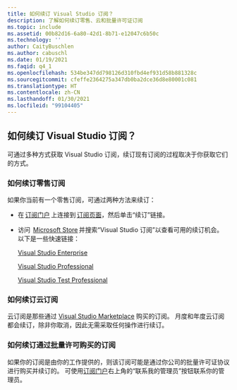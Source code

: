 ```yaml
---
title: 如何续订 Visual Studio 订阅？
description: 了解如何续订零售、云和批量许可证订阅
ms.topic: include
ms.assetid: 00b82d16-6a80-42d1-8b71-e12047c6b50c
ms.technology: ''
author: CaityBuschlen
ms.author: cabuschl
ms.date: 01/19/2021
ms.faqid: q4_1
ms.openlocfilehash: 534be347dd798126d310fbd4ef931d58b881328c
ms.sourcegitcommit: cfeffe2364275a347db0ba2dce36d8e80001c081
ms.translationtype: HT
ms.contentlocale: zh-CN
ms.lasthandoff: 01/30/2021
ms.locfileid: "99104405"
---
```

## <a name="how-do-i-renew-visual-studio-subscriptions"></a>如何续订 Visual Studio 订阅？ 

可通过多种方式获取 Visual Studio 订阅，续订现有订阅的过程取决于你获取它们的方式。

### <a name="how-to-renew-retail-subscriptions"></a>如何续订零售订阅 

如果你当前有一个零售订阅，可通过两种方法来续订： 

- 在 [订阅门户](https://my.visualstudio.com/benefits) 上连接到 [订阅页面](https://my.visualstudio.com/subscriptions)，然后单击“续订”链接。 
- 访问  [Microsoft Store](https://www.microsoft.com/store) 并搜索“Visual Studio 订阅”以查看可用的续订机会。 以下是一些快速链接： 


    [Visual Studio Enterprise](https://www.microsoft.com/p/visual-studio-enterprise-subscription/dg7gmgf0dst4?activetab=pivot%3aoverviewtab) 

    [Visual Studio Professional](https://www.microsoft.com/p/visual-studio-professional-subscription/dg7gmgf0dst3?activetab=pivot%3aoverviewtab)

    [Visual Studio Test Professional](https://www.microsoft.com/p/visual-studio-test-professional-subscription/dg7gmgf0dst6?activetab=pivot%3aoverviewtab) 


### <a name="how-to-renew-cloud-subscriptions"></a>如何续订云订阅
云订阅是那些通过 [Visual Studio Marketplace](https://marketplace.visualstudio.com/) 购买的订阅。  月度和年度云订阅都会续订，除非你取消，因此无需采取任何操作进行续订。

### <a name="how-to-renew-subscriptions-purchased-through-volume-licensing"></a>如何续订通过批量许可购买的订阅
如果你的订阅是由你的工作提供的，则该订阅可能是通过你公司的批量许可证协议进行购买并续订的。  可使用[订阅门户](https://my.visualstudio.com/benefits)右上角的“联系我的管理员”按钮联系你的管理员。
